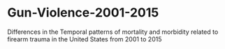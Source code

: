 # Gun-Violence-2001-2015
Differences in the Temporal patterns of mortality and morbidity related to firearm trauma  in the United States from 2001 to 2015
